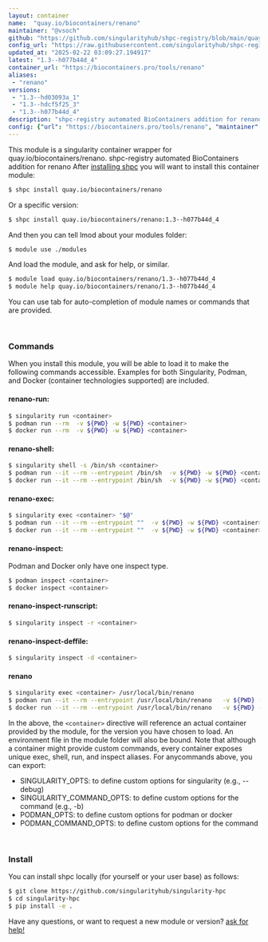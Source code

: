 ```yaml
---
layout: container
name:  "quay.io/biocontainers/renano"
maintainer: "@vsoch"
github: "https://github.com/singularityhub/shpc-registry/blob/main/quay.io/biocontainers/renano/container.yaml"
config_url: "https://raw.githubusercontent.com/singularityhub/shpc-registry/main/quay.io/biocontainers/renano/container.yaml"
updated_at: "2025-02-22 03:09:27.194917"
latest: "1.3--h077b44d_4"
container_url: "https://biocontainers.pro/tools/renano"
aliases:
 - "renano"
versions:
 - "1.3--hd03093a_1"
 - "1.3--hdcf5f25_3"
 - "1.3--h077b44d_4"
description: "shpc-registry automated BioContainers addition for renano"
config: {"url": "https://biocontainers.pro/tools/renano", "maintainer": "@vsoch", "description": "shpc-registry automated BioContainers addition for renano", "latest": {"1.3--h077b44d_4": "sha256:00ccb1741ca49e1a087a6a5c475ed76b13eab7bd0ff310a9a3f43d82a0df76a4"}, "tags": {"1.3--hd03093a_1": "sha256:92b1f6e590c7bfe279cde04a8f3a3017e81a14e8fae5cea38586b4366a3f1027", "1.3--hdcf5f25_3": "sha256:ae335a498fe3c1e8f471d8fa037a3ff61e9ca5698816b5d91d9fb054961a6906", "1.3--h077b44d_4": "sha256:00ccb1741ca49e1a087a6a5c475ed76b13eab7bd0ff310a9a3f43d82a0df76a4"}, "docker": "quay.io/biocontainers/renano", "aliases": {"renano": "/usr/local/bin/renano"}}
---
```


This module is a singularity container wrapper for quay.io/biocontainers/renano.
shpc-registry automated BioContainers addition for renano
After [installing shpc](#install) you will want to install this container module:


```bash
$ shpc install quay.io/biocontainers/renano
```

Or a specific version:

```bash
$ shpc install quay.io/biocontainers/renano:1.3--h077b44d_4
```

And then you can tell lmod about your modules folder:

```bash
$ module use ./modules
```

And load the module, and ask for help, or similar.

```bash
$ module load quay.io/biocontainers/renano/1.3--h077b44d_4
$ module help quay.io/biocontainers/renano/1.3--h077b44d_4
```

You can use tab for auto-completion of module names or commands that are provided.

<br>

### Commands

When you install this module, you will be able to load it to make the following commands accessible.
Examples for both Singularity, Podman, and Docker (container technologies supported) are included.

#### renano-run:

```bash
$ singularity run <container>
$ podman run --rm  -v ${PWD} -w ${PWD} <container>
$ docker run --rm  -v ${PWD} -w ${PWD} <container>
```

#### renano-shell:

```bash
$ singularity shell -s /bin/sh <container>
$ podman run --it --rm --entrypoint /bin/sh  -v ${PWD} -w ${PWD} <container>
$ docker run --it --rm --entrypoint /bin/sh  -v ${PWD} -w ${PWD} <container>
```

#### renano-exec:

```bash
$ singularity exec <container> "$@"
$ podman run --it --rm --entrypoint ""  -v ${PWD} -w ${PWD} <container> "$@"
$ docker run --it --rm --entrypoint ""  -v ${PWD} -w ${PWD} <container> "$@"
```

#### renano-inspect:

Podman and Docker only have one inspect type.

```bash
$ podman inspect <container>
$ docker inspect <container>
```

#### renano-inspect-runscript:

```bash
$ singularity inspect -r <container>
```

#### renano-inspect-deffile:

```bash
$ singularity inspect -d <container>
```


#### renano

```bash
$ singularity exec <container> /usr/local/bin/renano
$ podman run --it --rm --entrypoint /usr/local/bin/renano   -v ${PWD} -w ${PWD} <container> -c " $@"
$ docker run --it --rm --entrypoint /usr/local/bin/renano   -v ${PWD} -w ${PWD} <container> -c " $@"
```



In the above, the `<container>` directive will reference an actual container provided
by the module, for the version you have chosen to load. An environment file in the
module folder will also be bound. Note that although a container
might provide custom commands, every container exposes unique exec, shell, run, and
inspect aliases. For anycommands above, you can export:

 - SINGULARITY_OPTS: to define custom options for singularity (e.g., --debug)
 - SINGULARITY_COMMAND_OPTS: to define custom options for the command (e.g., -b)
 - PODMAN_OPTS: to define custom options for podman or docker
 - PODMAN_COMMAND_OPTS: to define custom options for the command

<br>

### Install

You can install shpc locally (for yourself or your user base) as follows:

```bash
$ git clone https://github.com/singularityhub/singularity-hpc
$ cd singularity-hpc
$ pip install -e .
```

Have any questions, or want to request a new module or version? [ask for help!](https://github.com/singularityhub/singularity-hpc/issues)